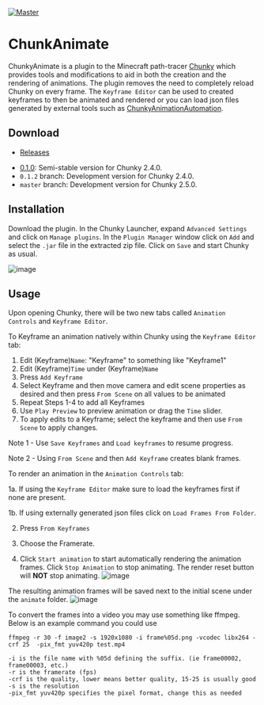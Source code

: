 [![Master](https://github.com/ThatRedox/ChunkyAnimation/actions/workflows/master.yml/badge.svg?branch=master)](https://github.com/ThatRedox/ChunkyAnimation/actions/workflows/master.yml)

# ChunkAnimate
ChunkyAnimate is a plugin to the Minecraft path-tracer [Chunky](https://github.com/chunky-dev/chunky) which provides tools and modifications to aid in both the creation and the rendering of animations. The plugin removes the need to completely reload Chunky on every frame. The `Keyframe Editor` can be used to created keyframes to then be animated and rendered or you can load json files generated by external tools such as [ChunkyAnimationAutomation](https://github.com/jackjt8/ChunkyAnimationAutomation).

## Download
* [Releases](https://github.com/ThatRedox/ChunkyAnimation/releases)

- [0.1.0](https://github.com/ThatRedox/ChunkyAnimation/releases/tag/v0.1.0): Semi-stable version for Chunky 2.4.0.
- `0.1.2` branch: Development version for Chunky 2.4.0.
- `master` branch: Development version for Chunky 2.5.0.

## Installation

Download the plugin. In the Chunky Launcher, expand `Advanced Settings` and click on 
`Manage plugins`. In the `Plugin Manager` window click on `Add` and select the `.jar` file in the extracted zip file. 
Click on `Save` and start Chunky as usual.

![image](https://user-images.githubusercontent.com/42661490/131207533-99f55041-5a2b-401f-979d-875d51971be1.png)

## Usage
Upon opening Chunky, there will be two new tabs called `Animation Controls` and `Keyframe Editor`.

To Keyframe an animation natively within Chunky using the `Keyframe Editor` tab:

1. Edit (Keyframe)`Name`: "Keyframe" to something like "Keyframe1"
2. Edit (Keyframe)`Time` under (Keyframe)`Name`
3. Press `Add Keyframe`
4. Select Keyframe and then move camera and edit scene properties as desired and then press `From Scene` on all values to be animated
5. Repeat Steps 1-4 to add all Keyframes
6. Use `Play Preview` to preview animation or drag the `Time` slider.
7. To apply edits to a Keyframe; select the keyframe and then use `From Scene` to apply changes.

Note 1 - Use `Save Keyframes` and `Load keyframes` to resume progress.

Note 2 - Using `From Scene` and then `Add Keyframe` creates blank frames.


To render an animation in the `Animation Controls` tab:

  1a. If using the `Keyframe Editor` make sure to load the keyframes first if none are present.

  1b. If using externally generated json files click on `Load Frames From Folder`.

2. Press `From Keyframes`

3. Choose the Framerate.

4. Click `Start animation` to start automatically rendering the animation frames. Click
`Stop Animation` to stop animating. The render reset button will **NOT** stop animating.
![image](https://user-images.githubusercontent.com/42661490/131207357-d5a5fe74-8bc5-4a95-be53-2922bfa41f81.png)

The resulting animation frames will be saved next to the initial scene under the `animate` folder.
![image](https://user-images.githubusercontent.com/42661490/131207367-c7aabbb2-c0da-4e31-89a4-6de193ecd587.png)

To convert the frames into a video you may use something like ffmpeg. Below is an example command you could use

```
ffmpeg -r 30 -f image2 -s 1920x1080 -i frame%05d.png -vcodec libx264 -crf 25  -pix_fmt yuv420p test.mp4
```

```
-i is the file name with %05d defining the suffix. (ie frame00002, frame00003, etc.)
-r is the framerate (fps)
-crf is the quality, lower means better quality, 15-25 is usually good
-s is the resolution
-pix_fmt yuv420p specifies the pixel format, change this as needed
```

